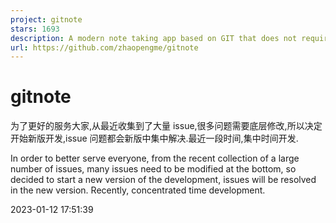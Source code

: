 ```yaml
---
project: gitnote
stars: 1693
description: A modern note taking app based on GIT that does not require a local GIT environment.
url: https://github.com/zhaopengme/gitnote
---
```


gitnote
=======

为了更好的服务大家,从最近收集到了大量 issue,很多问题需要底层修改,所以决定开始新版开发,issue 问题都会新版中集中解决.最近一段时间,集中时间开发.

In order to better serve everyone, from the recent collection of a large number of issues, many issues need to be modified at the bottom, so decided to start a new version of the development, issues will be resolved in the new version. Recently, concentrated time development.

2023-01-12 17:51:39
